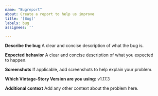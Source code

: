 ```yaml
---
name: "Bugreport"
about: Create a report to help us improve
title: '[Bug]'
labels: bug
assignees: ''

---
```


**Describe the bug**
A clear and concise description of what the bug is.

**Expected behavior**
A clear and concise description of what you expected to happen.

**Screenshots**
If applicable, add screenshots to help explain your problem.

**Which Vintage-Story Version are you using:**
 v1.17.3

**Additional context**
Add any other context about the problem here.
